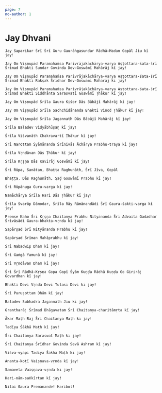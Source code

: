 ```yaml
---
page: 7
no-author: 1
---
```


# Jay Dhvani

    Jay Saparikar Śrī Śrī Guru Gaurāṅgasundar Rādhā–Madan Gopāl Jīu kī jay!

    Jay Om Viṣṇupād Paramahaṁsa Parivrājakāchārya-varya Aṣṭottara-śata-śrī Śrīmad Bhakti Sundar Govinda Dev-Goswāmī Mahārāj kī jay!

    Jay Om Viṣṇupād Paramahaṁsa Parivrājakāchārya-varya Aṣṭottara-śata-śrī Śrīmad Bhakti Rakṣak Śrīdhar Dev-Goswāmī Mahārāj kī jay!

    Jay Om Viṣṇupād Paramahaṁsa Parivrājakāchārya-varya Aṣṭottara-śata-śrī Śrīmad Bhakti Siddhānta Sarasvatī Goswāmī Ṭhākur kī jay!

    Jay Om Viṣṇupād Śrīla Gaura Kiśor Dās Bābājī Mahārāj kī jay!

    Jay Om Viṣṇupād Śrīla Sachchidānanda Bhakti Vinod Ṭhākur kī jay!

    Jay Om Viṣṇupād Śrīla Jagannath Dās Bābājī Mahārāj kī jay!

    Śrīla Baladev Vidyābhūṣaṇ kī jay!

    Śrīla Viśvanāth Chakravartī Ṭhākur kī jay!

    Śrī Narottam Śyāmānanda Śrīnivās Āchārya Prabhu-traya kī jay!

    Śrīla Vṛndāvan Dās Ṭhākur kī jay!

    Śrīla Kṛṣṇa Dās Kavirāj Goswāmī kī jay!

    Śrī Rūpa, Sanātan, Bhaṭṭa Raghunāth, Śrī Jīva, Gopāl

    Bhaṭṭa, Dās Raghunāth, Ṣaḍ Goswāmī Prabhu kī jay!

    Śrī Rūpānuga Guru-varga kī jay!

    Namāchārya Śrīla Hari Dās Ṭhākur kī jay!

    Śrīla Svarūp Dāmodar, Śrīla Rāy Rāmānandādi Śrī Gaura-śakti-varga kī jay!

    Premse Kaho Śrī Kṛṣṇa Chaitanya Prabhu Nityānanda Śrī Advaita Gadadhar Śrīvāsādi Gaura-bhakta-vṛnda kī jay!

    Sapārṣad Śrī Nityānanda Prabhu kī jay!

    Sapārṣad Śrīman Mahāprabhu kī jay!

    Śrī Nabadwip Dham kī jay!

    Śrī Gaṅgā Yamunā kī jay!

    Śrī Vṛndāvan Dham kī jay!

    Śrī Śrī Rādhā-Kṛṣṇa Gopa Gopī Śyām Kuṇḍa Rādhā Kuṇḍa Go Girirāj Govardhan kī jay!

    Bhakti Devī Vṛndā Devī Tulasī Devī kī jay!

    Śrī Puruṣottam Dhām kī jay!

    Baladev Subhadrā Jagannāth Jīu kī jay!

    Grantharāj Śrīmad Bhāgavatam Śrī Chaitanya-charitāmṛta kī jay!

    Ākar Maṭh Rāj Śrī Chaitanya Maṭh kī jay!

    Tadīya Śākhā Maṭh kī jay!

    Śrī Chaitanya Sāraswat Maṭh kī jay!

    Śrī Chaitanya Śrīdhar Govinda Sevā Ashram kī jay!

    Viśva-vyāpī Tadīya Śākhā Maṭh kī jay!

    Ananta-koṭī Vaiṣṇava-vṛnda kī jay!

    Samaveta Vaiṣṇava-vṛnda kī jay!

    Hari-nām-saṅkīrtan kī jay!

    Nitāi Gaura Premānande! Haribol!

